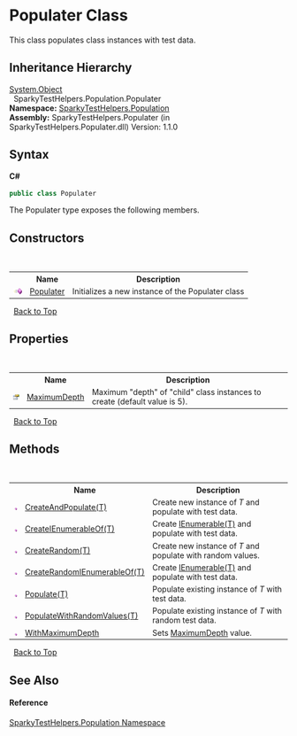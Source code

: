 # Populater Class
 

This class populates class instances with test data.


## Inheritance Hierarchy
<a href="http://msdn2.microsoft.com/en-us/library/e5kfa45b" target="_blank">System.Object</a><br />&nbsp;&nbsp;SparkyTestHelpers.Population.Populater<br />
**Namespace:**&nbsp;<a href="N_SparkyTestHelpers_Population.md">SparkyTestHelpers.Population</a><br />**Assembly:**&nbsp;SparkyTestHelpers.Populater (in SparkyTestHelpers.Populater.dll) Version: 1.1.0

## Syntax

**C#**<br />
``` C#
public class Populater
```

The Populater type exposes the following members.


## Constructors
&nbsp;<table><tr><th></th><th>Name</th><th>Description</th></tr><tr><td>![Public method](media/pubmethod.gif "Public method")</td><td><a href="M_SparkyTestHelpers_Population_Populater__ctor.md">Populater</a></td><td>
Initializes a new instance of the Populater class</td></tr></table>&nbsp;
<a href="#populater-class.md">Back to Top</a>

## Properties
&nbsp;<table><tr><th></th><th>Name</th><th>Description</th></tr><tr><td>![Public property](media/pubproperty.gif "Public property")</td><td><a href="P_SparkyTestHelpers_Population_Populater_MaximumDepth.md">MaximumDepth</a></td><td>
Maximum "depth" of "child" class instances to create (default value is 5).</td></tr></table>&nbsp;
<a href="#populater-class.md">Back to Top</a>

## Methods
&nbsp;<table><tr><th></th><th>Name</th><th>Description</th></tr><tr><td>![Public method](media/pubmethod.gif "Public method")</td><td><a href="M_SparkyTestHelpers_Population_Populater_CreateAndPopulate__1.md">CreateAndPopulate(T)</a></td><td>
Create new instance of *T* and populate with test data.</td></tr><tr><td>![Public method](media/pubmethod.gif "Public method")</td><td><a href="M_SparkyTestHelpers_Population_Populater_CreateIEnumerableOf__1.md">CreateIEnumerableOf(T)</a></td><td>
Create <a href="http://msdn2.microsoft.com/en-us/library/9eekhta0" target="_blank">IEnumerable(T)</a> and populate with test data.</td></tr><tr><td>![Public method](media/pubmethod.gif "Public method")</td><td><a href="M_SparkyTestHelpers_Population_Populater_CreateRandom__1.md">CreateRandom(T)</a></td><td>
Create new instance of *T* and populate with random values.</td></tr><tr><td>![Public method](media/pubmethod.gif "Public method")</td><td><a href="M_SparkyTestHelpers_Population_Populater_CreateRandomIEnumerableOf__1.md">CreateRandomIEnumerableOf(T)</a></td><td>
Create <a href="http://msdn2.microsoft.com/en-us/library/9eekhta0" target="_blank">IEnumerable(T)</a> and populate with test data.</td></tr><tr><td>![Public method](media/pubmethod.gif "Public method")</td><td><a href="M_SparkyTestHelpers_Population_Populater_Populate__1.md">Populate(T)</a></td><td>
Populate existing instance of *T* with test data.</td></tr><tr><td>![Public method](media/pubmethod.gif "Public method")</td><td><a href="M_SparkyTestHelpers_Population_Populater_PopulateWithRandomValues__1.md">PopulateWithRandomValues(T)</a></td><td>
Populate existing instance of *T* with random test data.</td></tr><tr><td>![Public method](media/pubmethod.gif "Public method")</td><td><a href="M_SparkyTestHelpers_Population_Populater_WithMaximumDepth.md">WithMaximumDepth</a></td><td>
Sets <a href="P_SparkyTestHelpers_Population_Populater_MaximumDepth.md">MaximumDepth</a> value.</td></tr></table>&nbsp;
<a href="#populater-class.md">Back to Top</a>

## See Also


#### Reference
<a href="N_SparkyTestHelpers_Population.md">SparkyTestHelpers.Population Namespace</a><br />
